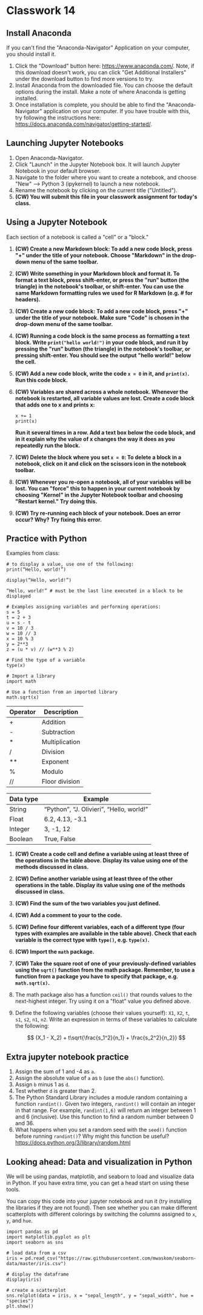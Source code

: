 # Classwork 14

## Install Anaconda

If you can't find the "Anaconda-Navigator" Application on your computer, you should install it. 

1. Click the "Download" button here: https://www.anaconda.com/. Note, if this download doesn't work, you can click "Get Additional Installers" under the download button to find more versions to try.
2. Install Anaconda from the downloaded file. You can choose the default options during the install. Make a note of where Anaconda is getting installed.
3. Once installation is complete, you should be able to find the "Anaconda-Navigator" application on your computer. If you have trouble with this, try following the instructions here: https://docs.anaconda.com/navigator/getting-started/.

## Launching Jupyter Notebooks

1. Open Anaconda-Navigator.
1. Click "Launch" in the Jupyter Notebook box. It will launch Jupyter Notebook in your default browser.
1. Navigate to the folder where you want to create a notebook, and choose "New" --> Python 3 (ipykernel) to launch a new notebook.
1. Rename the notebook by clicking on the current title ("Untitled").
1. **(CW) You will submit this file in your classwork assignment for today's class.**

## Using a Jupyter Notebook

Each section of a notebook is called a "cell" or a "block."
1. **(CW) Create a new Markdown block: To add a new code block, press "+" under the title of your notebook. Choose "Markdown" in the drop-down menu of the same toolbar.**
1. **(CW) Write something in your Markdown block and format it. To format a text block, press shift-enter, or press the "run" button (the triangle) in the notebook's toolbar, or shift-enter. You can use the same Markdown formatting rules we used for R Markdown (e.g. # for headers).**
1. **(CW) Create a new code block: To add a new code block, press "+" under the title of your notebook. Make sure "Code" is chosen in the drop-down menu of the same toolbar.**
1. **(CW) Running a code block is the same process as formatting a text block. Write `print("hello world!")` in your code block, and run it by pressing the "run" button (the triangle) in the notebook's toolbar, or pressing shift-enter. You should see the output "hello world!" below the cell.**
1. **(CW) Add a new code block, write the code `x = 0` in it, and `print(x)`. Run this code block.**
1. **(CW) Variables are shared across a whole notebook. Whenever the notebook is restarted, all variable values are lost. Create a code block that adds one to x and prints x:** 
   ```
   x += 1
   print(x)
   ```

   **Run it several times in a row. Add a text box below the code block, and in it explain why the value of x changes the way it does as you repeatedly run the block.**    
1. **(CW) Delete the block where you set `x = 0`: To delete a block in a notebook, click on it and click on the scissors icon in the notebook toolbar.**
1. **(CW) Whenever you re-open a notebook, all of your variables will be lost. You can "force" this to happen in your current notebook by choosing "Kernel" in the Jupyter Notebook toolbar and choosing "Restart kernel." Try doing this.**
1. **(CW) Try re-running each block of your notebook. Does an error occur? Why? Try fixing this error.**

## Practice with Python

Examples from class:
```
# to display a value, use one of the following:
print(“Hello, world!”)

display(“Hello, world!”)

“Hello, world!” # must be the last line executed in a block to be displayed

# Examples assigning variables and performing operations:
s = 5
t = 2 + 3
u = s - t
v = 10 / 3
w = 10 // 3
x = 10 % 3
y = 2**3
z = (u * v) // (w**3 % 2)

# Find the type of a variable
type(x)

# Import a library
import math

# Use a function from an imported library
math.sqrt(x)
```

| Operator | Description |
-- | --
| + | Addition |
| - | Subtraction |
| * | Multiplication |
| / | Division |
| ** | Exponent |
| % | Modulo |
| // | Floor division |

| Data type | Example |
-- | -- 
| String | “Python”, “J. Olivieri”, “Hello, world!” |
| Float | 6.2, 4.13, -3.1 |
| Integer | 3, -1, 12 |
| Boolean | True, False |

1. **(CW) Create a code cell and define a variable using at least three of the operations in the table above. Display its value using one of the methods discussed in class.**
1. **(CW) Define another variable using at least three of the other operations in the table. Display its value using one of the methods discussed in class.**
1. **(CW) Find the sum of the two variables you just defined.**
1. **(CW) Add a comment to your to the code.**
1. **(CW) Define four different variables, each of a different type (four types with examples are available in the table above). Check that each variable is the correct type with `type()`, e.g. `type(x)`.**
1. **(CW) Import the `math` package.** 
1. **(CW) Take the square root of one of your previously-defined variables using the `sqrt()` function from the math package. Remember, to use a function from a package you have to specify that package, e.g. `math.sqrt(x)`.**
1. The math package also has a function `ceil()` that rounds values to the next-highest integer. Try using it on a "float" value you defined above.
1. Define the following variables (choose their values yourself): `X1`, `X2`, `t`, `s1`, `s2`, `n1`, `n2`. Write an expression in terms of these variables to calculate the following:
   
   $$ (X_1 - X_2) + t\sqrt{\frac{s_1^2}{n_1} + \frac{s_2^2}{n_2}} $$

## Extra jupyter notebook practice
1. Assign the sum of 1 and -4 as `a`.
1. Assign the absolute value of `a` as `b` (use the `abs()` function).
1. Assign `b` minus 1 as `d`.
1. Test whether `d` is greater than 2. 
1. The Python Standard Library includes a module random containing a function `randint()`. Given two integers, `randint()` will contain an integer in that range. For example, `randint(1,6)` will return an integer between 1 and 6 (inclusive). Use this function to find a random number between 0 and 36.
1. What happens when you set a random seed with the `seed()` function before running `randint()`? Why might this function be useful? https://docs.python.org/3/library/random.html

## Looking ahead: Data and visualization in Python

We will be using pandas, matplotlib, and seaborn to load and visualize data in Python. If you have extra time, you can get a head start on using these tools. 

You can copy this code into your jupyter notebook and run it (try installing the libraries if they are not found). Then see whether you can make different scatterplots with different colorings by switching the columns assigned to `x`, `y`, and `hue`.

```
import pandas as pd
import matplotlib.pyplot as plt
import seaborn as sns

# load data from a csv
iris = pd.read_csv("https://raw.githubusercontent.com/mwaskom/seaborn-data/master/iris.csv")

# display the dataframe
display(iris)

# create a scatterplot 
sns.relplot(data = iris, x = "sepal_length", y = "sepal_width", hue = "species")
plt.show()
```

